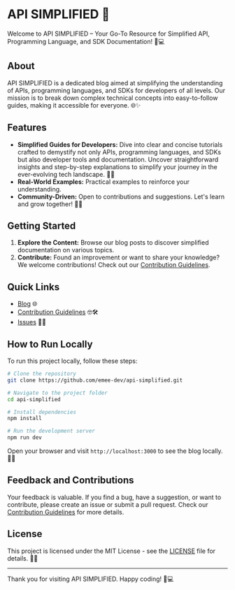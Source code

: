 # API SIMPLIFIED 🚀

Welcome to API SIMPLIFIED – Your Go-To Resource for Simplified API, Programming Language, and SDK Documentation! 📘💻

## About

API SIMPLIFIED is a dedicated blog aimed at simplifying the understanding of APIs, programming languages, and SDKs for developers of all levels. Our mission is to break down complex technical concepts into easy-to-follow guides, making it accessible for everyone. 🌐✨

## Features

- **Simplified Guides for Developers:** Dive into clear and concise tutorials crafted to demystify not only APIs, programming languages, and SDKs but also developer tools and documentation. Uncover straightforward insights and step-by-step explanations to simplify your journey in the ever-evolving tech landscape. 🚀📘
- **Real-World Examples:** Practical examples to reinforce your understanding.
- **Community-Driven:** Open to contributions and suggestions. Let's learn and grow together! 🤝🚀

## Getting Started

1. **Explore the Content:** Browse our blog posts to discover simplified documentation on various topics.
2. **Contribute:** Found an improvement or want to share your knowledge? We welcome contributions! Check out our [Contribution Guidelines](CONTRIBUTING.md).

## Quick Links

- [Blog](https://yourblogurl.com) 🌐
- [Contribution Guidelines](CONTRIBUTING.md) 🤓🛠️
- [Issues](https://github.com/yourusername/api-simplified/issues) 🐛👀

## How to Run Locally

To run this project locally, follow these steps:

```bash
# Clone the repository
git clone https://github.com/emee-dev/api-simplified.git

# Navigate to the project folder
cd api-simplified

# Install dependencies
npm install

# Run the development server
npm run dev
```

Open your browser and visit `http://localhost:3000` to see the blog locally. 🚀🌐

## Feedback and Contributions

Your feedback is valuable. If you find a bug, have a suggestion, or want to contribute, please create an issue or submit a pull request. Check our [Contribution Guidelines](CONTRIBUTING.md) for more details.

## License

This project is licensed under the MIT License - see the [LICENSE](LICENSE) file for details. 📄📝

---

Thank you for visiting API SIMPLIFIED. Happy coding! 🎉💻
